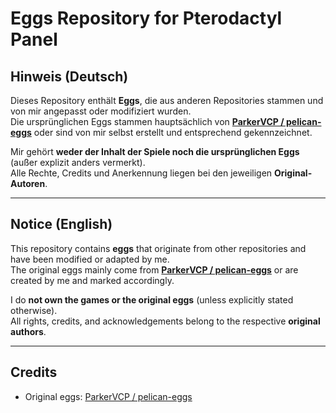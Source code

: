 # Eggs Repository for Pterodactyl Panel

## Hinweis (Deutsch)

Dieses Repository enthält **Eggs**, die aus anderen Repositories stammen und von mir angepasst oder modifiziert wurden.  
Die ursprünglichen Eggs stammen hauptsächlich von **[ParkerVCP / pelican-eggs](https://github.com/pelican-eggs/eggs)** oder sind von mir selbst erstellt und entsprechend gekennzeichnet.  

Mir gehört **weder der Inhalt der Spiele noch die ursprünglichen Eggs** (außer explizit anders vermerkt).  
Alle Rechte, Credits und Anerkennung liegen bei den jeweiligen **Original-Autoren**.  

---

## Notice (English)

This repository contains **eggs** that originate from other repositories and have been modified or adapted by me.  
The original eggs mainly come from **[ParkerVCP / pelican-eggs](https://github.com/pelican-eggs/eggs)** or are created by me and marked accordingly.  

I do **not own the games or the original eggs** (unless explicitly stated otherwise).  
All rights, credits, and acknowledgements belong to the respective **original authors**.  

---

## Credits

- Original eggs: [ParkerVCP / pelican-eggs](https://github.com/pelican-eggs/eggs)  
